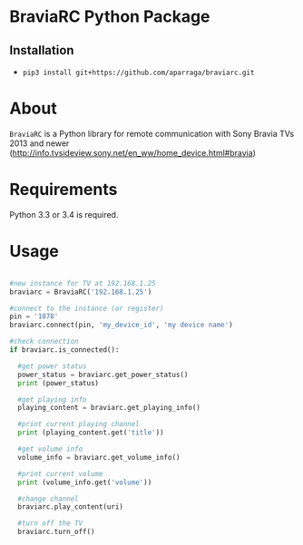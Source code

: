 # BraviaRC Python Package

Installation
------------

-  ``pip3 install git+https://github.com/aparraga/braviarc.git``

About
=====

``BraviaRC`` is a Python library for remote communication with Sony Bravia TVs 2013 and newer
(http://info.tvsideview.sony.net/en_ww/home_device.html#bravia)

Requirements
============

Python 3.3 or 3.4 is required.

Usage
=====

```python

#new instance for TV at 192.168.1.25
braviarc = BraviaRC('192.168.1.25')

#connect to the instance (or register)
pin = '1878'
braviarc.connect(pin, 'my_device_id', 'my device name')

#check connection
if braviarc.is_connected():

  #get power status
  power_status = braviarc.get_power_status()
  print (power_status)

  #get playing info
  playing_content = braviarc.get_playing_info()

  #print current playing channel
  print (playing_content.get('title'))

  #get volume info
  volume_info = braviarc.get_volume_info()

  #print current volume
  print (volume_info.get('volume'))

  #change channel
  braviarc.play_content(uri)

  #turn off the TV
  braviarc.turn_off()

